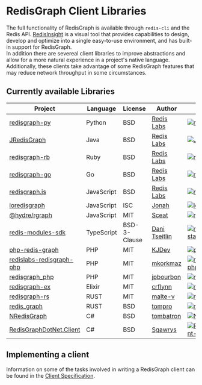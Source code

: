 # RedisGraph Client Libraries

The full functionality of RedisGraph is available through `redis-cli` and the Redis API.  [RedisInsight](https://redislabs.com/redis-enterprise/redis-insight/) is a visual tool that provides capabilities to design, develop and optimize into a single easy-to-use environment, and has built-in support for RedisGraph.  
In addition there are severeal client libraries to improve abstractions and allow for a more natural experience in a project's native language. Additionally, these clients take advantage of some RedisGraph features that may reduce network throughput in some circumstances.

## Currently available Libraries

| Project                                                   | Language   | License | Author                                      | Stars                                                          | 
| --------------------------------------------------------- | ---------- | ------- | ------------------------------------------- | -------------------------------------------------------------- |
| [redisgraph-py][redisgraph-py-url]                        | Python     | BSD     | [Redis Labs][redisgraph-py-author]          | [![redisgraph-py-stars]][redisgraph-py-url]                    |  
| [JRedisGraph][JRedisGraph-url]                            | Java       | BSD     | [Redis Labs][JRedisGraph-author]            | [![JRedisGraph-stars]][JRedisGraph-url]                        |
| [redisgraph-rb][redisgraph-rb-url]                        | Ruby       | BSD     | [Redis Labs][redisgraph-rb-author]          | [![redisgraph-rb-stars]][redisgraph-rb-url]                    |
| [redisgraph-go][redisgraph-go-url]                        | Go         | BSD     | [Redis Labs][redisgraph-go-author]          | [![redisgraph-go-stars]][redisgraph-go-url]                    |
| [redisgraph.js][redisgraph.js-url]                        | JavaScript | BSD     | [Redis Labs][redisgraph.js-author]          | [![redisgraph.js-stars]][redisgraph.js-url]                    |
| [ioredisgraph][ioredisgraph-url]                          | JavaScript | ISC     | [Jonah][ioredisgraph-author]                | [![ioredisgraph-stars]][ioredisgraph-url]                      |
| [@hydre/rgraph][rgraph-url]                               | JavaScript | MIT     | [Sceat][rgraph-author]                      | [![rgraph-stars]][rgraph-url]                                  |
| [redis-modules-sdk][redis-modules-sdk-url] | TypeScript | BSD-3-Clause | [Dani Tseitlin][redis-modules-sdk-author] | [![redis-modules-sdk-stars]][redis-modules-sdk-url]                                |
| [php-redis-graph][php-redis-graph-url]                    | PHP        | MIT     | [KJDev][php-redis-graph-author]             | [![php-redis-graph-stars]][php-redis-graph-url]                |
| [redislabs-redisgraph-php][redislabs-redisgraph-php-url]  | PHP        | MIT     | [mkorkmaz][redislabs-redisgraph-php-author] | [![redislabs-redisgraph-php-stars]][redislabs-redisgraph-php-url] |
| [redisgraph_php][redisgraph_php-url]                      | PHP        | MIT     | [jpbourbon][redisgraph_php-author]          | [![redisgraph_php-stars]][redisgraph_php-url]                  |
| [redisgraph-ex][redisgraph-ex-url]                        | Elixir     | MIT     | [crflynn][redisgraph-ex-author]             | [![redisgraph-ex-stars]][redisgraph-ex-url]                    |
| [redisgraph-rs][redisgraph-rs-url]                        | RUST       | MIT     | [malte-v][redisgraph-rs-author]             | [![redisgraph-rs-stars]][redisgraph-rs-url]                    |
| [redis_graph][redis_graph-url]                            | RUST       | BSD     | [tompro][redis_graph-author]                | [![redis_graph-stars]][redis_graph-url]                        |
| [NRedisGraph][NRedisGraph-url]                            | C#         | BSD     | [tombatron][NRedisGraph-author]             | [![NRedisGraph-stars]][redis_graph-url]                        |
| [RedisGraphDotNet.Client][RedisGraphDotNet.Client-url]    | C#         | BSD     | [Sgawrys][RedisGraphDotNet.Client-author]   | [![RedisGraphDotNet.Client-stars]][RedisGraphDotNet.Client-url] |

[redisgraph-py-author]: https://redislabs.com
[redisgraph-py-url]: https://github.com/RedisGraph/redisgraph-py
[redisgraph-py-stars]: https://img.shields.io/github/stars/RedisGraph/redisgraph-py.svg?style=social&amp;label=Star&amp;maxAge=2592000

[JRedisGraph-author]: https://redislabs.com
[JRedisGraph-url]: https://github.com/RedisGraph/JRedisGraph
[JRedisGraph-stars]: https://img.shields.io/github/stars/RedisGraph/JRedisGraph.svg?style=social&amp;label=Star&amp;maxAge=2592000

[redisgraph-rb-author]: https://redislabs.com
[redisgraph-rb-url]: https://github.com/RedisGraph/redisgraph-rb
[redisgraph-rb-stars]: https://img.shields.io/github/stars/RedisGraph/redisgraph-rb.svg?style=social&amp;label=Star&amp;maxAge=2592000

[redisgraph-go-author]: https://redislabs.com
[redisgraph-go-url]: https://github.com/RedisGraph/redisgraph-go
[redisgraph-go-stars]: https://img.shields.io/github/stars/RedisGraph/redisgraph-go.svg?style=social&amp;label=Star&amp;maxAge=2592000

[redisgraph.js-author]: https://redislabs.com
[redisgraph.js-url]: https://github.com/RedisGraph/redisgraph.js
[redisgraph.js-stars]: https://img.shields.io/github/stars/RedisGraph/redisgraph.js.svg?style=social&amp;label=Star&amp;maxAge=2592000

[rgraph-author]: https://github.com/Sceat
[rgraph-url]: https://github.com/HydreIO/rgraph
[rgraph-stars]: https://img.shields.io/github/stars/HydreIO/rgraph.svg?style=social&amp;label=Star&amp;maxAge=2592000

[redis-modules-sdk-author]: https://github.com/danitseitlin
[redis-modules-sdk-url]: https://github.com/danitseitlin/redis-modules-sdk
[redis-modules-sdk-stars]: https://img.shields.io/github/stars/danitseitlin/redis-modules-sdk.svg?style=social&amp;label=Star&amp;maxAge=2592000

[ioredisgraph-author]: https://github.com/Jonahss
[ioredisgraph-url]: https://github.com/Jonahss/ioredisgraph
[ioredisgraph-stars]: https://img.shields.io/github/stars/Jonahss/ioredisgraph.svg?style=social&amp;label=Star&amp;maxAge=2592000

[php-redis-graph-author]: https://github.com/kjdev
[php-redis-graph-url]: https://github.com/kjdev/php-redis-graph
[php-redis-graph-stars]: https://img.shields.io/github/stars/kjdev/php-redis-graph.svg?style=social&amp;label=Star&amp;maxAge=2592000

[redisgraph_php-author]: https://github.com/jpbourbon
[redisgraph_php-url]: https://github.com/jpbourbon/redisgraph_php
[redisgraph_php-stars]: https://img.shields.io/github/stars/jpbourbon/redisgraph_php.svg?style=social&amp;label=Star&amp;maxAge=2592000

[redislabs-redisgraph-php-author]: https://github.com/mkorkmaz
[redislabs-redisgraph-php-url]: https://github.com/mkorkmaz/redislabs-redisgraph-php
[redislabs-redisgraph-php-stars]: https://img.shields.io/github/stars/mkorkmaz/redislabs-redisgraph-php.svg?style=social&amp;label=Star&amp;maxAge=2592000

[redisgraph-ex-author]: https://github.com/crflynn
[redisgraph-ex-url]: https://github.com/crflynn/redisgraph-ex
[redisgraph-ex-stars]: https://img.shields.io/github/stars/crflynn/redisgraph-ex.svg?style=social&amp;label=Star&amp;maxAge=2592000

[redisgraph-rs-author]: https://github.com/malte-v
[redisgraph-rs-url]: https://github.com/malte-v/redisgraph-rs
[redisgraph-rs-stars]: https://img.shields.io/github/stars/malte-v/redisgraph-rs.svg?style=social&amp;label=Star&amp;maxAge=2592000

[redis_graph-author]: https://github.com/tompro
[redis_graph-url]: https://github.com/tompro/redis_graph
[redis_graph-stars]: https://img.shields.io/github/stars/tompro/redis_graph.svg?style=social&amp;label=Star&amp;maxAge=2592000

[NRedisGraph-author]: https://github.com/tombatron
[NRedisGraph-url]: https://github.com/tombatron/NRedisGraph
[NRedisGraph-stars]: https://img.shields.io/github/stars/tombatron/NRedisGraph.svg?style=social&amp;label=Star&amp;maxAge=2592000

[RedisGraphDotNet.Client-author]: https://github.com/Sgawrys
[RedisGraphDotNet.Client-url]: https://github.com/Sgawrys/RedisGraphDotNet.Client
[RedisGraphDotNet.Client-stars]: https://img.shields.io/github/stars/Sgawrys/RedisGraphDotNet.Client.svg?style=social&amp;label=Star&amp;maxAge=2592000

## Implementing a client

Information on some of the tasks involved in writing a RedisGraph client can be found in the [Client Specification](client_spec.md).
